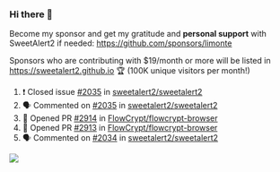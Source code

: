 ### Hi there 👋

Become my sponsor and get my gratitude and **personal support** with SweetAlert2 if needed: https://github.com/sponsors/limonte

Sponsors who are contributing with $19/month or more will be listed in https://sweetalert2.github.io 🏆 (100K unique visitors per month!)

<!--START_SECTION:activity-->
1. ❗️ Closed issue [#2035](https://github.com//sweetalert2/sweetalert2/issues/2035) in [sweetalert2/sweetalert2](https://github.com//sweetalert2/sweetalert2)
2. 🗣 Commented on [#2035](https://github.com//sweetalert2/sweetalert2/issues/2035) in [sweetalert2/sweetalert2](https://github.com//sweetalert2/sweetalert2)
3. 💪 Opened PR [#2914](https://github.com//FlowCrypt/flowcrypt-browser/pull/2914) in [FlowCrypt/flowcrypt-browser](https://github.com//FlowCrypt/flowcrypt-browser)
4. 💪 Opened PR [#2913](https://github.com//FlowCrypt/flowcrypt-browser/pull/2913) in [FlowCrypt/flowcrypt-browser](https://github.com//FlowCrypt/flowcrypt-browser)
5. 🗣 Commented on [#2034](https://github.com//sweetalert2/sweetalert2/issues/2034) in [sweetalert2/sweetalert2](https://github.com//sweetalert2/sweetalert2)
<!--END_SECTION:activity-->

![](https://github-readme-stats.vercel.app/api?username=limonte&theme=vue&show_icons=true)
